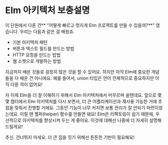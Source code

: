 # Elm 아키텍처 보충설명

이 단원에서 다룬 건** "어떻게 빠르고 멋지게 Elm 프로젝트를 만들 수 있을까?**" 였습니다. 우리는 다음과 같은 걸 배웠죠.

* 기본 아키텍처 패턴
* 버튼과 텍스트 필드를 만드는 방법
* HTTP 요청을 만드는 밥법
* 웹 소켓으로 개발하는 방법 

지금까지 배운 것들로 굉장히 많은 것을 할 수 있어요. 하지만 아직 Elm에 중요한 개념들을 다 배운 건 아니에요. 예를 들어서, union 타입은 언어 전체적으로 중요하지만 아직 다룬 적이 없어요!



자 이제 Elm을 더 잘 이해하기 위해서 Elm 아키텍처에서 머무르며 쉴텐데요. 앞으로 몇몇 챕터에서 Elm 아키텍처를 다시 보면서, 더 큰 어플리케이션과 재사용 가능한 거에 초점을 맞춰서 진행할 거에요. 그동안 기능이 너무 커지면 보통 관리가 잘 안되기 마련이었는데요. 이럴 땐 헬퍼\(helper\) 함수를 만들면 돼요! Elm은 리팩토링이 쉽기 때문에, 우선적으로 아키텍처를 향상시켜 두는 게 좋아요. 이것에 대해선 나중에 더 자세히 설명해 드릴게요!

추신. 건너뛰지 마세요. 더 큰 집을 짓기 위해선 튼튼한 기반이 필요해요!

